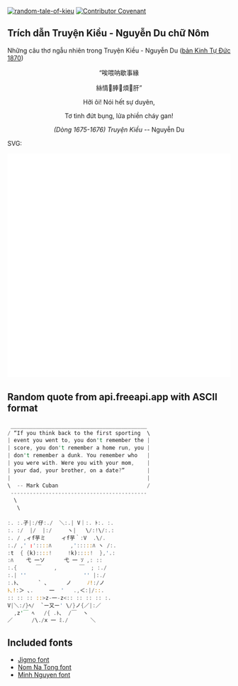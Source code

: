 [![random-tale-of-kieu](https://github.com/huuquyet/random-tale-of-kieu/actions/workflows/random-tale-of-kieu.yml/badge.svg)](https://github.com/huuquyet/random-tale-of-kieu/actions/workflows/random-tale-of-kieu.yml)
[![Contributor Covenant](https://img.shields.io/badge/Contributor%20Covenant-2.1-4baaaa.svg)](.github/CODE_OF_CONDUCT.md "Contributor Covenant 2.1")

## Trích dẫn Truyện Kiều - Nguyễn Du chữ Nôm

Những câu thơ ngẫu nhiên trong Truyện Kiều - Nguyễn Du ([bản Kinh Tự Đức 1870](https://vi.wikisource.org/wiki/Truy%E1%BB%87n_Ki%E1%BB%81u_(b%E1%BA%A3n_Kinh_T%E1%BB%B1_%C4%90%E1%BB%A9c_1870)))

<div align="center">
<!-- START_KIEU -->
      <p class="nom">“唉喂呐歇事緣</p>
      <p class="nom">絲情𠞹䏾󰌕煩𤈜肝”</p>
      <p class="quocngu">Hỡi ôi! Nói hết sự duyên,</p>
      <p class="quocngu">Tơ tình đứt bụng, lửa phiền cháy gan!</p>
      <p class="author"><i>(Dòng 1675-1676) Truyện Kiều</i> -- Nguyễn Du</p>
<!-- END_KIEU -->
</div>

SVG:

<div align="center">
  <img src="./assets/random-kieu.svg" alt="The Tale of Kieu - Nguyen Du">
</div>

## Random quote from api.freeapi.app with ASCII format

<!-- START_QUOTE -->
```rust
 ___________________________________________
/ “If you think back to the first sporting  \
| event you went to, you don't remember the |
| score, you don't remember a home run, you |
| don't remember a dunk. You remember who   |
| you were with. Were you with your mom,    |
| your dad, your brother, on a date?”       |
|                                           |
\  -- Mark Cuban                            /
 -------------------------------------------
  \
   \

:. :.孑|:/仔:./  ＼:.| V｜:. ﾄ:. :.
:. :/  |/  |:/     ヽ|   \/:!\/:.:
:. / ,ィf芋ミ     ィf芋｀:V  .\/.
:./ ,' :'::::ﾊ      ,':::::ﾊ ヽ /:.
:t  { {k)::::!     !k)::::!  },'.:
:ﾊ    弋 一ソ      弋 一 ｿ ,: ::
:.{      ￣    ,       ￣  ; :./
:.| ''                  '' |:./
:.ﾄ､      ` ､      ノ     ﾉ!:/ノ
ﾄ､!:＞ ､.     一  '   .,＜:|/::.
:: :: :: ::>z-一-z<:: :: :: :: :.
V|＼:/}ﾍ/  `ー又ー' \/}ノ{／|:／
  ,z'￣ ﾍ   /{ .ﾄ､  /￣  ヽ
／      /\./x 一 ﾐ./       ＼ 
```
<!-- END_QUOTE -->

## Included fonts

- [Jigmo font](https://github.com/kamichikoichi/jigmo)
- [Nom Na Tong font](https://github.com/nomfoundation/font)
- [Minh Nguyen font](https://github.com/TKYKmori/Minh-Nguyen)
